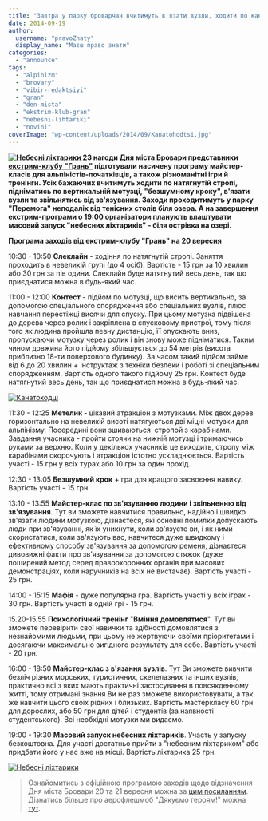 ```yaml
---
title: "Завтра у парку броварчан вчитимуть в'язати вузли, ходити по канату та запускатимуть \"небесні ліхтарики\""
date: 2014-09-19
author: 
  username: "pravoZnaty"
  display_name: "Маєш право знати"
categories: 
  - "announce"
tags: 
  - "alpinizm"
  - "brovary"
  - "vibir-redaktsiyi"
  - "gran"
  - "den-mista"
  - "ekstrim-klub-gran"
  - "nebesni-lihtariki"
  - "novini"
coverImage: "wp-content/uploads/2014/09/Kanatohodtsi.jpg"
---
```


**[![Небесні ліхтарики 2](https://mpz.brovary.org/wp-content/uploads/2014/09/Nebesni-lihtariki-2.jpg)](https://mpz.brovary.org/wp-content/uploads/2014/09/Nebesni-lihtariki-2.jpg)З нагоди Дня міста Бровари представники [екстрим-клубу "Грань"](http://vk.com/turizm7) підготували насичену програму майстер-класів для альпіністів-початківців, а також різноманітні ігри й тренінги. Усіх бажаючих вчитимуть ходити по натягнутій стропі, підніматись по вертикальній мотузці, "безшумному кроку", в'язати вузли та звільнятись від зв'язування. Заходи проходитимуть у парку "Перемога" неподалік від тенісних столів біля озера. А на завершення екстрим-програми о 19:00 організатори планують влаштувати масовий запуск "небесних ліхтариків" - біля острівка на озері.**

**Програма заходів від екстрим-клубу "Грань" на 20 вересня**

10:30 - 10:50 **Слеклайн** \- ходіння по натягнутій стропі. Заняття проходить в невеликій групі (до 4 осіб). Вартість - 15 грн за 10 хвилин або 30 грн за пів одини. Слеклайн буде натягнутий весь день, так що приєднатися можна в будь-який час.

11:00 - 12:00 **Контест** \- підйом по мотузці, що висить вертикально, за допомогою спеціального спорядження або спеціальних вузлів, плюс навчання перестіжці висячи для спуску. При цьому мотузка підвішена до дерева через ролик і закріплена в спусковому пристрої, тому після того як людина пройшла певну дистанцію, її опускають вниз, пропускаючи мотузку через ролик і він знову може підніматися. Таким чином довжина його підйому збільшується до 54 метрів (висота приблизно 18\-ти поверхового будинку). За часом такий підйом займе від 6 до 20 хвилин + інструктаж з техніки безпеки і роботі зі спеціальним спорядженням. Вартість одного такого підйому 25 грн. Контест буде натягнутий весь день, так що приєднатися можна в будь-який час.

[![Канатоходці](https://mpz.brovary.org/wp-content/uploads/2014/09/Kanatohodtsi.jpg)](https://mpz.brovary.org/wp-content/uploads/2014/09/Kanatohodtsi.jpg)

11:30 - 12:25 **Метелик -** цікавий атракціон з мотузками. Між двох дерев горизонтально на невеликій висоті натягуються дві міцні мотузки для альпінізму. Посередині вони зшиваються  стропой з карабінами. Завдання учасника - пройти стоячи на нижній мотузці і тримаючись руками за верхню. Коли у декількох учасників це виходить, стропу між карабінами скорочують і атракціон істотно ускладнюється. Вартість участі - 15 грн у всіх турах або 10 грн за один прохід.

12:30 - 13:05 **Безшумний крок** + гра для кращого засвоєння навику. Вартість участі - 15 грн

13:10 - 13:55 **Майстер-клас по зв'язуванню людини і звільненню від зв'язування**. Тут ви зможете навчитися правильно, надійно і швидко зв'язати людини мотузкою, дізнаєтеся, які основні помилки допускають люди при зв'язуванні, як їх уникнути, коли зв'язуєте ви, і як ними скористатися, коли зв'язують вас, навчитеся дуже швидкому і ефективному способу зв'язування за допомогою ременя, дізнаєтеся дивовижні факти про зв'язування за допомогою стяжок (дуже поширений метод серед правоохоронних органів при масових демонстраціях, коли наручників на всіх не вистачає). Вартість участі - 25 грн.

14:00 - 15:15 **Мафія** - дуже популярна гра. Вартість участі у всіх іграх - 30 грн. Вартість участі в одній грі - 15 грн.

15.20-15.55 **Психологічний тренінг** "**Вміння** **домовлятися**". Тут ви зможете перевірити свої навички та здібності домовлятися з незнайомими людьми, при цьому не жертвуючи своїми пріоритетами і досягаючи максимально вигідного результату для себе. Вартість участі - 20 грн.

16:00 - 18:50 **Майстер-клас з в'язання вузлів**. Тут Ви зможете вивчити безліч різних морських, туристичних, скелелазних та інших вузлів, практично всі з яких мають практичні застосування в повсякденному житті, тому отримані знання Ви не раз зможете використовувати, а так же навчити цього своїх рідних і близьких. Вартість мастеркласу 60 грн для дорослих, або 50 грн для дітей і студентів (за наявності студентського). Всі необхідні мотузки ми видаємо.

19:00 - 19:30 **Масовий запуск небесних ліхтариків**. Участь у запуску безкоштовна. Для участі достатньо прийти з "небесним ліхтариком" або придбати його у нас вже на місці. Вартість ліхтарика 25 грн.

[![Небесні ліхтарики](https://mpz.brovary.org/wp-content/uploads/2014/09/Nebesni-lihtariki.jpg)](https://mpz.brovary.org/wp-content/uploads/2014/09/Nebesni-lihtariki.jpg)

> Ознайомитись з офіційною програмою заходів щодо відзначення Дня міста Бровари 20 та 21 вересня можна за [цим посиланням](https://mpz.brovary.org/den-mista-brovariv-ofitsiyna-programa-zapusk-lihtarikiv-chempionat-z-velosportu/). Дізнатись більше про аерофлешмоб "Дякуємо героям!" можна [тут](https://mpz.brovary.org/brovarski-volonteri-provedut-aerofleshmob-na-pidtrimku-armiyi-dyakuyemo-geroyam/).
